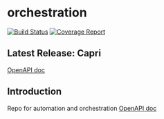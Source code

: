 # orchestration

[![Build Status](https://travis-ci.com/opensds/orchestration.svg?branch=master)](https://travis-ci.com/opensds/orchestration) [![Coverage Report](https://img.shields.io/codecov/c/github/opensds/orchestration/master.svg)](https://codecov.io/github/opensds/orchestration?branch=master)

## Latest Release: Capri

[OpenAPI doc](http://petstore.swagger.io/?url=https://raw.githubusercontent.com/opensds/orchestration/master/openapi-spec/swagger.yaml)
## Introduction
Repo for automation and orchestration
[OpenAPI doc](http://petstore.swagger.io/?url=https://raw.githubusercontent.com/opensds/orchestration/master/openapi-spec/swagger.yaml)
